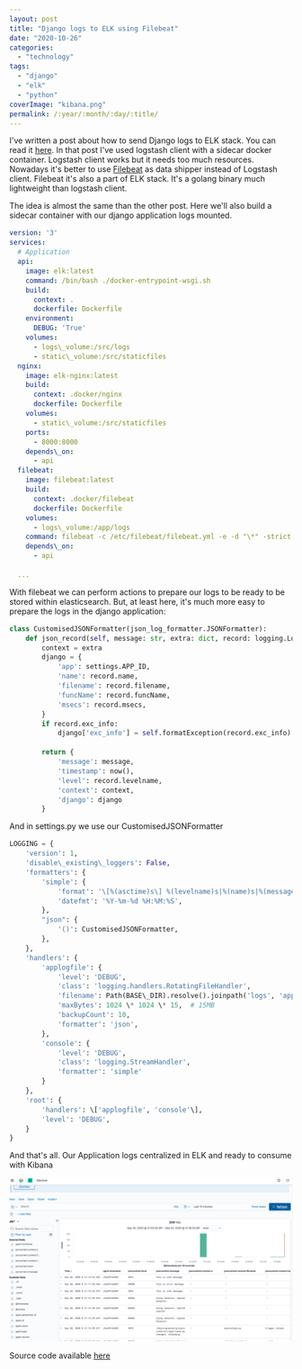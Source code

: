 ```yaml
---
layout: post
title: "Django logs to ELK using Filebeat"
date: "2020-10-26"
categories: 
  - "technology"
tags: 
  - "django"
  - "elk"
  - "python"
coverImage: "kibana.png"
permalink: /:year/:month/:day/:title/
---
```


I've written a post about how to send Django logs to ELK stack. You can read it [here](https://gonzalo123.com/2020/08/10/monitoring-django-applications-with-grafana-and-kibana-using-prometheus-and-elasticsearch/). In that post I've used logstash client with a sidecar docker container. Logstash client works but it needs too much resources. Nowadays it's better to use [Filebeat](https://www.elastic.co/beats/filebeat) as data shipper instead of Logstash client. Filebeat it's also a part of ELK stack. It's a golang binary much lightweight than logstash client.

The idea is almost the same than the other post. Here we'll also build a sidecar container with our django application logs mounted.

```yaml
version: '3'
services:
  # Application
  api:
    image: elk:latest
    command: /bin/bash ./docker-entrypoint-wsgi.sh
    build:
      context: .
      dockerfile: Dockerfile
    environment:
      DEBUG: 'True'
    volumes:
      - logs\_volume:/src/logs
      - static\_volume:/src/staticfiles
  nginx:
    image: elk-nginx:latest
    build:
      context: .docker/nginx
      dockerfile: Dockerfile
    volumes:
      - static\_volume:/src/staticfiles
    ports:
      - 8000:8000
    depends\_on:
      - api
  filebeat:
    image: filebeat:latest
    build:
      context: .docker/filebeat
      dockerfile: Dockerfile
    volumes:
      - logs\_volume:/app/logs
    command: filebeat -c /etc/filebeat/filebeat.yml -e -d "\*" -strict.perms=false
    depends\_on:
      - api

  ...
```

With filebeat we can perform actions to prepare our logs to be ready to be stored within elasticsearch. But, at least here, it's much more easy to prepare the logs in the django application:

```python
class CustomisedJSONFormatter(json_log_formatter.JSONFormatter):
    def json_record(self, message: str, extra: dict, record: logging.LogRecord):
        context = extra
        django = {
            'app': settings.APP_ID,
            'name': record.name,
            'filename': record.filename,
            'funcName': record.funcName,
            'msecs': record.msecs,
        }
        if record.exc_info:
            django['exc_info'] = self.formatException(record.exc_info)
 
        return {
            'message': message,
            'timestamp': now(),
            'level': record.levelname,
            'context': context,
            'django': django
        }
```

And in settings.py we use our CustomisedJSONFormatter

```python
LOGGING = {
    'version': 1,
    'disable\_existing\_loggers': False,
    'formatters': {
        'simple': {
            'format': '\[%(asctime)s\] %(levelname)s|%(name)s|%(message)s',
            'datefmt': '%Y-%m-%d %H:%M:%S',
        },
        "json": {
            '()': CustomisedJSONFormatter,
        },
    },
    'handlers': {
        'applogfile': {
            'level': 'DEBUG',
            'class': 'logging.handlers.RotatingFileHandler',
            'filename': Path(BASE\_DIR).resolve().joinpath('logs', 'app.log'),
            'maxBytes': 1024 \* 1024 \* 15,  # 15MB
            'backupCount': 10,
            'formatter': 'json',
        },
        'console': {
            'level': 'DEBUG',
            'class': 'logging.StreamHandler',
            'formatter': 'simple'
        }
    },
    'root': {
        'handlers': \['applogfile', 'console'\],
        'level': 'DEBUG',
    }
}
```

And that's all. Our Application logs centralized in ELK and ready to consume with Kibana

![](/assets/images/kibana.png)

Source code available [here](https://github.com/gonzalo123/django-logs-filebeat)
